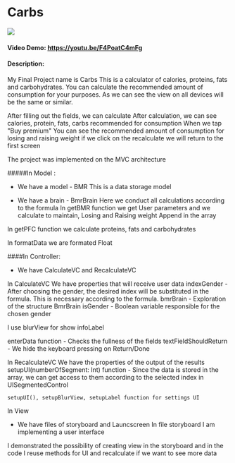 # Carbs
![](https://github.com/gwair1989/carbs/blob/main/gifCarbs.gif)
#### Video Demo:  https://youtu.be/F4PoatC4mFg
#### Description: 
My Final Project name is Carbs
This is a calculator of calories, proteins, fats and carbohydrates.
You can calculate the recommended amount of consumption for your purposes.
As we can see the view on all devices will be the same or similar. 

After filling out the fields, we can calculate
After calculation, we can see calories, protein, fats, carbs recommended for consumption
When we tap "Buy premium" You can see the recommended amount of consumption for losing and raising weight
if we click on the recalculate we will return to the first screen

The project was implemented on the MVC architecture

#####In Model :
- We have a model - BMR
This is a data storage model

- We have a brain - BmrBrain
Here we conduct all calculations according to the formula
In getBMR function we get User parameters and we calculate to maintain, Losing and Raising weight
Append in the array

In getPFC function we calculate proteins, fats and carbohydrates 

In formatData we are formated Float

####In Controller: 
- We have CalculateVC and RecalculateVC

In CalculateVC We have properties that will receive user data
indexGender - After choosing the gender, the desired index will be substituted in the formula. This is necessary according to the formula.
bmrBrain - Exploration of the structure BmrBrain
isGender - Boolean variable responsible for the chosen gender

I use blurView for show infoLabel

enterData function - Checks the fullness of the fields
textFieldShouldReturn -  We hide the keyboard pressing on Return/Done


In RecalculateVC We have the properties of the output of the results
    setupUI(numberOfSegment: Int) function -  Since the data is stored in the array, we can get access to them according to the selected index in UISegmentedControl
    
    setupUI(), setupBlurView, setupLabel function for settings UI


In View
- We have files of storyboard and Launcscreen
In file storyboard I am implementing a user interface


I demonstrated the possibility of creating view  in the storyboard and in the code
I reuse methods for UI and recalculate if we want to see more data


